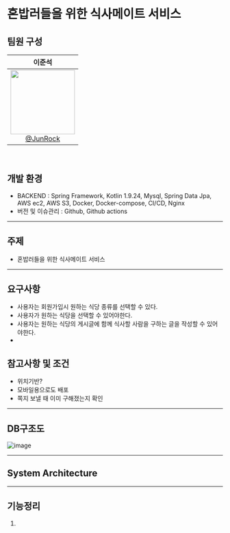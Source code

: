 # 혼밥러들을 위한 식사메이트 서비스

## 팀원 구성
<div align="center">

<div align="center">

| **이준석** |
| :------: | 
| [<img src="https://github.com/CafeCheckin/CafeCheckin/assets/56196986/422a81d3-b0b7-4b85-af31-a42a3c23c771" height=150 width=150> <br/> @JunRock](https://github.com/JunRock) |

</div>
</div>
<br>

## 개발 환경
- BACKEND : Spring Framework, Kotlin 1.9.24, Mysql, Spring Data Jpa, AWS ec2, AWS S3, Docker, Docker-compose, CI/CD, Nginx   <br>
- 버전 및 이슈관리 : Github, Github actions   <br>
---
## 주제
- 혼밥러들을 위한 식사메이트 서비스
---
## 요구사항
- 사용자는 회원가입시 원하는 식당 종류를 선택할 수 있다.
- 사용자가 원하는 식당을 선택할 수 있어야한다.
- 사용자는 원하는 식당의 게시글에 함께 식사할 사람을 구하는 글을 작성할 수 있어야한다.
- 

## 참고사항 및 조건
- 위치기반?
- 모바일용으로도 배포
- 쪽지 보낼 때 이미 구해졌는지 확인
---

## DB구조도
![image](https://github.com/user-attachments/assets/7b2c42b9-4f91-48ca-941a-280687f25015)




---

## System Architecture



---

## 기능정리
1. 

